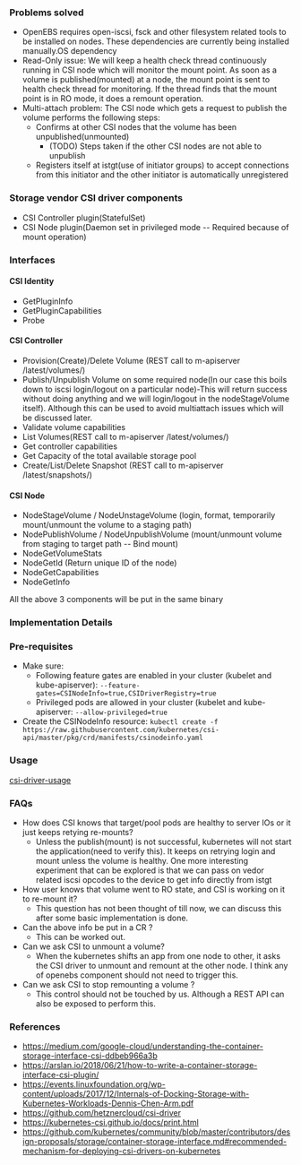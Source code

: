 ### Problems solved
* OpenEBS requires open-iscsi, fsck and other filesystem related tools to be installed on nodes. These dependencies are currently being installed manually.OS dependency
* Read-Only issue: We will keep a health check thread continuously running in CSI node which will monitor the mount point. As soon as a volume is published(mounted) at a node, the mount point is sent to health check thread for monitoring. If the thread finds that the mount point is in RO mode, it does a remount operation.
* Multi-attach problem: The CSI node which gets a request to publish the volume performs the following steps:
    - Confirms at other CSI nodes that the volume has been unpublished(unmounted)
        - (TODO) Steps taken if the other CSI nodes are not able to unpublish
    - Registers itself at istgt(use of initiator groups) to accept connections from this initiator and the other initiator is automatically unregistered

### Storage vendor CSI driver components
* CSI Controller plugin(StatefulSet)
* CSI Node plugin(Daemon set in privileged mode -- Required because of mount operation)

### Interfaces
#### CSI Identity
* GetPluginInfo
* GetPluginCapabilities
* Probe

#### CSI Controller
* Provision(Create)/Delete Volume (REST call to m-apiserver /latest/volumes/)
* Publish/Unpublish Volume on some required node(In our case this boils down to iscsi login/logout on a particular node)-This will return success without doing anything and we will login/logout in the nodeStageVolume itself). Although this can be used to avoid multiattach issues which will be discussed later.
* Validate volume capabilities
* List Volumes(REST call to m-apiserver /latest/volumes/)
* Get controller capabilities
* Get Capacity of the total available storage pool
* Create/List/Delete Snapshot (REST call to m-apiserver /latest/snapshots/)

#### CSI Node
* NodeStageVolume / NodeUnstageVolume (login, format, temporarily mount/unmount the volume to a staging path)
* NodePublishVolume / NodeUnpublishVolume (mount/unmount volume from staging to target path -- Bind mount)
* NodeGetVolumeStats
* NodeGetId (Return unique ID of the node)
* NodeGetCapabilities
* NodeGetInfo

All the above 3 components will be put in the same binary

### Implementation Details

### Pre-requisites
* Make sure:
    - Following feature gates are enabled in your cluster (kubelet and kube-apiserver):
```--feature-gates=CSINodeInfo=true,CSIDriverRegistry=true```
    - Privileged pods are allowed in your cluster (kubelet and kube-apiserver:
```--allow-privileged=true```
* Create the CSINodeInfo resource:
    `kubectl create -f https://raw.githubusercontent.com/kubernetes/csi-api/master/pkg/crd/manifests/csinodeinfo.yaml`
    
### Usage
[csi-driver-usage](https://github.com/payes/maya/blob/csi-driver-design/docs/csi-driver-Usage.md)

### FAQs
* How does CSI knows that target/pool pods are healthy to server IOs or it just keeps retying re-mounts?
    - Unless the publish(mount) is not successful, kubernetes will not start the application(need to verify this). It keeps on retrying login and mount unless the volume is healthy. One more interesting experiment that can be explored is that we can pass on vedor related iscsi opcodes to the device to get info directly from istgt
* How user knows that volume went to RO state, and CSI is working on it to re-mount it?
    - This question has not been thought of till now, we can discuss this after some basic implementation is done.
* Can the above info be put in a CR ?
    - This can be worked out.
* Can we ask CSI to unmount a volume?
    - When the kubernetes shifts an app from one node to other, it asks the CSI driver to unmount and remount at the other node. I think any of openebs component should not need to trigger this.
* Can we ask CSI to stop remounting a volume ?
    - This control should not be touched by us. Although a REST API can also be exposed to perform this.

### References
* https://medium.com/google-cloud/understanding-the-container-storage-interface-csi-ddbeb966a3b
* https://arslan.io/2018/06/21/how-to-write-a-container-storage-interface-csi-plugin/
* https://events.linuxfoundation.org/wp-content/uploads/2017/12/Internals-of-Docking-Storage-with-Kubernetes-Workloads-Dennis-Chen-Arm.pdf
* https://github.com/hetznercloud/csi-driver
* https://kubernetes-csi.github.io/docs/print.html
* https://github.com/kubernetes/community/blob/master/contributors/design-proposals/storage/container-storage-interface.md#recommended-mechanism-for-deploying-csi-drivers-on-kubernetes

